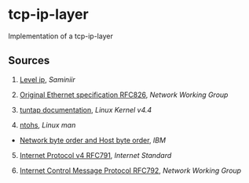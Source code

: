 # tcp-ip-layer
Implementation of a tcp-ip-layer


## Sources

1. [Level ip](https://github.com/saminiir/level-ip), _Saminiir_

2. [Original Ethernet specification RFC826](https://tools.ietf.org/html/rfc826), _Network Working Group_

3. [tuntap documentation](https://github.com/torvalds/linux/blob/v4.4/Documentation/networking/tuntap.txt), _Linux Kernel v4.4_

4. [ntohs](https://linux.die.net/man/3/ntohs), _Linux man_
  - [Network byte order and Host byte order](https://www.ibm.com/support/knowledgecenter/en/SSB27U_6.4.0/com.ibm.zvm.v640.kiml0/asonetw.htm), _IBM_

5. [Internet Protocol v4 RFC791](https://tools.ietf.org/html/rfc791), _Internet Standard_

6. [Internet Control Message Protocol RFC792](https://www.ietf.org/rfc/rfc792.txt), _Network Working Group_
